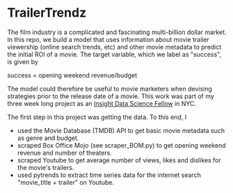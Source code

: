 # TrailerTrendz
The film industry is a complicated and fascinating multi-billion dollar market. In this repo, we build a model that uses information about movie trailer viewership (online search trends, etc) and other movie metadata to predict the initial ROI of a movie. The target variable, which we label as "success", is given by

success = opening weekend revenue/budget

The model could therefore be useful to movie marketers when devising strategies prior to the release date of a movie. This work was part of my three week long project as an [Insight Data Science Fellow](http://insightdatascience.com/) in NYC.

The first step in this project was getting the data. To this end, I


* used the Movie Database (TMDB) API to get basic movie metadata such as genre and budget.
* scraped Box Office Mojo (see scraper_BOM.py) to get opening weekend revenue and number of theaters.
* scraped Youtube to get average number of views, likes and dislikes for the movie's trailers.
* used pytrends to extract time series data for the internet search "movie_title + trailer" on Youtube. 

 


